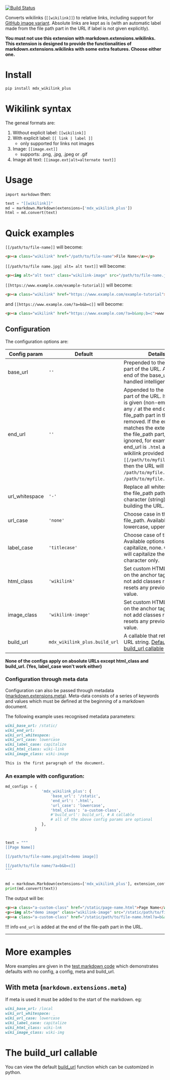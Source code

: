 [![Build Status](https://travis-ci.org/neurobin/mdx_wikilink_plus.svg?branch=release)](https://travis-ci.org/neurobin/mdx_wikilink_plus)

Converts wikilinks (`[[wikilink]]`) to relative links, including support for [GitHub image variant](https://docs.github.com/en/free-pro-team@latest/github/building-a-strong-community/editing-wiki-content#linking-to-images-in-a-repository). Absolute links are kept as is (with an automatic label made from the file path part in the URL if label is not given explicitly).

**You must not use this extension with markdown.extensions.wikilinks. This extension is designed to provide the functionalities of markdown.extensions.wikilinks with some extra features. Choose either one.**

# Install

```bash
pip install mdx_wikilink_plus
```

# Wikilink syntax

The geneal formats are:

1. Without explicit label: `[[wikilink]]`
2. With explicit label: `[[ link | label ]]`
    - only supported for links not images
3. Image: `[[image.ext]]`
    - supports: .png, .jpg, .jpeg or .gif
4. Image alt text: `[[image.ext|alt=alternate text]]`

# Usage

`import markdown` then:

```python
text = "[[wikilink]]"
md = markdown.Markdown(extensions=['mdx_wikilink_plus'])
html = md.convert(text)
```

# Quick examples

`[[/path/to/file-name]]` will become:

```html
<p><a class="wikilink" href="/path/to/file-name">File Name</a></p>
```

`[[/path/to/file name.jpg| alt= alt text]]` will become:

```html
<p><img alt="alt text" class="wikilink-image" src="/path/to/file-name.jpg" /></p>
```

`[[https://www.example.com/example-tutorial]]` will become:

```html
<p><a class="wikilink" href="https://www.example.com/example-tutorial">Example Tutorial</a></p>
```

and `[[https://www.example.com/?a=b&b=c]]` will become:

```html
<p><a class="wikilink" href="https://www.example.com/?a=b&amp;b=c">www.example.com</a></p>
```


## Configuration

The configuration options are:

Config param | Default | Details
------------ | ------- | -------
base_url | `''` | Prepended to the file_path part of the URL. A `/` at the end of the base_url will be handled intelligently.
end_url | `''` | Appended to the file_path part of the URL. If end_url is given (non-empty), then any `/` at the end of the file_path part in the URL is removed. If the end_url matches the extension of the file_path part, it will be ignored, for example, if end_url is `.html` and the wikilink provided is `[[/path/to/myfile.html]]`, then the URL will be `/path/to/myfile.html` not `/path/to/myfile.html.html`.
url_whitespace | `'-'` | Replace all whitespace in the file_path path with this character (string) when building the URL.
url_case | `'none'` | Choose case in the file_path. Available options: lowercase, uppercase.
label_case | `'titlecase'` | Choose case of the label. Available options: titlecase, capitalize, none. Capitalize will capitalize the first character only.
html_class | `'wikilink'` | Set custom HTML classes on the anchor tag. It does not add classes rather it resets any previously set value.
image_class | `'wikilink-image'` | Set custom HTML classes on the anchor tag. It does not add classes rather it resets any previously set value.
build_url | `mdx_wikilink_plus.build_url` | A callable that returns the URL string. [Default build_url callable](#the-build_url-callable)

**None of the configs apply on absolute URLs except html_class and build_url. (Yes, label_case won't work either)**

### Configuration through meta data

Configuration can also be passed through metadata ([markdown.extensions.meta](https://python-markdown.github.io/extensions/meta_data/)). Meta-data consists of a series of keywords and values which must be defined at the beginning of a markdown document.

The following example uses recognised metadata parameters:

```md
wiki_base_url: /static/
wiki_end_url: 
wiki_url_whitespace: _
wiki_url_case: lowercase
wiki_label_case: capitalize
wiki_html_class: wiki-link
wiki_image_class: wiki-image

This is the first paragraph of the document.
```


### An example with configuration:


```python
md_configs = {
                'mdx_wikilink_plus': {
                    'base_url': '/static',
                    'end_url': '.html',
                    'url_case': 'lowercase',
                    'html_class': 'a-custom-class',
                    #'build_url': build_url, # A callable
                    # all of the above config params are optional
                },
             }


text = """
[[Page Name]]

[[/path/to/file-name.png|alt=demo image]]

[[/path/to/file name/?a=b&b=c]]
"""


md = markdown.Markdown(extensions=['mdx_wikilink_plus'], extension_configs=md_configs)
print(md.convert(text))
```

The output will be:

```html
<p><a class="a-custom-class" href="/static/page-name.html">Page Name</a></p>
<p><img alt="demo image" class="wikilink-image" src="/static/path/to/file-name.png" /></p>
<p><a class="a-custom-class" href="/static/path/to/file-name.html?a=b&amp;b=c">File Name</a></p>
```

!!! info
    `end_url` is added at the end of the file-path part in the URL.

-----

# More examples

More examples are given in the [test markdown code](https://github.com/neurobin/mdx_wikilink_plus/blob/master/mdx_wikilink_plus/test.py) which demonstrates defaults with no config, a config, meta and build_url.

## With meta (`markdown.extensions.meta`)

If meta is used it must be added to the start of the markdown. eg:

```md
wiki_base_url: /local
wiki_url_whitespace: _
wiki_url_case: lowercase
wiki_label_case: capitalize
wiki_html_class: wiki-lnk
wiki_image_class: wiki-img
```

# The build_url callable

You can view the default [build_url](https://github.com/neurobin/mdx_wikilink_plus/blob/master/mdx_wikilink_plus/mdx_wikilink_plus.py#L36) function which can be customized in python.
